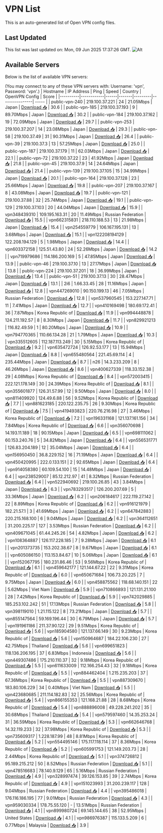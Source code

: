 # VPN List

This is an auto-generated list of Open VPN config files.

## Last Updated

This list was last updated on: Mon, 09 Jun 2025 17:37:26 GMT.
![Alt](https://repobeats.axiom.co/api/embed/186b98318ef1479477931607c1ad7d823f12451f.svg "Repobeats analytics image")

## Available Servers

Below is the list of available VPN servers:

(You may connect to any of these VPN servers with: Username: 'vpn', Password: 'vpn'.)
| Hostname | IP Address | Ping | Speed | Country | OpenVPN Config | Score |
|----------|------------|------|-------|---------|----------------| ----- |
| public-vpn-240 | 219.100.37.221 | 24 | 21.05Mbps | Japan | [Download 📥](./configs/server_0_JP.ovpn) | 30.6 |
| public-vpn-185 | 219.100.37.193 | 9 | 89.70Mbps | Japan | [Download 📥](./configs/server_1_JP.ovpn) | 30.2 |
| public-vpn-184 | 219.100.37.162 | 19 | 72.09Mbps | Japan | [Download 📥](./configs/server_2_JP.ovpn) | 29.7 |
| public-vpn-253 | 219.100.37.207 | 14 | 23.08Mbps | Japan | [Download 📥](./configs/server_3_JP.ovpn) | 29.3 |
| public-vpn-58 | 219.100.37.49 | 31 | 90.31Mbps | Japan | [Download 📥](./configs/server_4_JP.ovpn) | 26.4 |
| public-vpn-39 | 219.100.37.3 | 13 | 57.25Mbps | Japan | [Download 📥](./configs/server_5_JP.ovpn) | 25.0 |
| public-vpn-187 | 219.100.37.179 | 11 | 62.03Mbps | Japan | [Download 📥](./configs/server_6_JP.ovpn) | 22.1 |
| public-vpn-72 | 219.100.37.22 | 23 | 41.92Mbps | Japan | [Download 📥](./configs/server_7_JP.ovpn) | 21.8 |
| public-vpn-45 | 219.100.37.9 | 14 | 24.64Mbps | Japan | [Download 📥](./configs/server_8_JP.ovpn) | 21.4 |
| public-vpn-139 | 219.100.37.105 | 15 | 34.99Mbps | Japan | [Download 📥](./configs/server_9_JP.ovpn) | 20.1 |
| public-vpn-164 | 219.100.37.128 | 23 | 25.66Mbps | Japan | [Download 📥](./configs/server_10_JP.ovpn) | 19.8 |
| public-vpn-207 | 219.100.37.167 | 8 | 43.08Mbps | Japan | [Download 📥](./configs/server_11_JP.ovpn) | 19.7 |
| public-vpn-121 | 219.100.37.88 | 32 | 25.74Mbps | Japan | [Download 📥](./configs/server_12_JP.ovpn) | 19.1 |
| public-vpn-129 | 219.100.37.103 | 20 | 44.04Mbps | Japan | [Download 📥](./configs/server_13_JP.ovpn) | 15.9 |
| vpn348439310 | 109.195.163.31 | 20 | 11.49Mbps | Russian Federation | [Download 📥](./configs/server_14_RU.ovpn) | 15.5 |
| vpn662315831 | 218.110.188.53 | 13 | 21.98Mbps | Japan | [Download 📥](./configs/server_15_JP.ovpn) | 15.4 |
| vpn254559779 | 106.167.195.131 | 13 | 3.68Mbps | Japan | [Download 📥](./configs/server_16_JP.ovpn) | 15.1 |
| vpn122208194129 | 122.208.194.129 | 5 | 1.98Mbps | Japan | [Download 📥](./configs/server_17_JP.ovpn) | 14.4 |
| vpn603372158 | 125.51.43.80 | 24 | 52.26Mbps | Japan | [Download 📥](./configs/server_18_JP.ovpn) | 14.2 |
| vpn719979686 | 114.186.200.169 | 5 | 47.85Mbps | Japan | [Download 📥](./configs/server_19_JP.ovpn) | 13.9 |
| public-vpn-46 | 219.100.37.10 | 13 | 27.17Mbps | Japan | [Download 📥](./configs/server_20_JP.ovpn) | 13.8 |
| public-vpn-224 | 219.100.37.201 | 18 | 36.99Mbps | Japan | [Download 📥](./configs/server_21_JP.ovpn) | 13.4 |
| public-vpn-51 | 219.100.37.13 | 30 | 28.47Mbps | Japan | [Download 📥](./configs/server_22_JP.ovpn) | 13.1 |
| 2i6 | 1.66.33.45 | 28 | 11.16Mbps | Japan | [Download 📥](./configs/server_23_JP.ovpn) | 12.8 |
| vpn447269010 | 90.150.199.13 | 46 | 7.05Mbps | Russian Federation | [Download 📥](./configs/server_24_RU.ovpn) | 12.8 |
| vpn537960545 | 153.227.147.71 | 11 | 7.41Mbps | Japan | [Download 📥](./configs/server_25_JP.ovpn) | 12.7 |
| vpn410169498 | 180.69.172.41 | 36 | 7.87Mbps | Korea Republic of | [Download 📥](./configs/server_26_KR.ovpn) | 11.9 |
| vpn994448878 | 124.211.192.57 | 8 | 8.30Mbps | Japan | [Download 📥](./configs/server_27_JP.ovpn) | 11.7 |
| vpn829921213 | 116.82.49.59 | 1 | 80.20Mbps | Japan | [Download 📥](./configs/server_28_JP.ovpn) | 10.9 |
| vpn794770365 | 110.66.134.28 | 21 | 1.79Mbps | Japan | [Download 📥](./configs/server_29_JP.ovpn) | 10.3 |
| vpn335512605 | 112.187.113.249 | 30 | 5.15Mbps | Korea Republic of | [Download 📥](./configs/server_30_KR.ovpn) | 9.2 |
| vpn635472724 | 126.92.53.177 | 13 | 15.94Mbps | Japan | [Download 📥](./configs/server_31_JP.ovpn) | 8.8 |
| vpn655480564 | 221.45.69.114 | 4 | 235.44Mbps | Japan | [Download 📥](./configs/server_32_JP.ovpn) | 8.7 |
| n26 | 14.3.233.209 | 8 | 46.26Mbps | Japan | [Download 📥](./configs/server_33_JP.ovpn) | 8.6 |
| vpn400627339 | 118.33.152.38 | 29 | 4.08Mbps | Korea Republic of | [Download 📥](./configs/server_34_KR.ovpn) | 8.4 |
| vpn572003415 | 222.121.178.149 | 30 | 24.39Mbps | Korea Republic of | [Download 📥](./configs/server_35_KR.ovpn) | 8.1 |
| vpn355601877 | 126.31.57.99 | 12 | 9.50Mbps | Japan | [Download 📥](./configs/server_36_JP.ovpn) | 8.0 |
| vpn811409920 | 124.49.6.88 | 56 | 9.52Mbps | Korea Republic of | [Download 📥](./configs/server_37_KR.ovpn) | 7.7 |
| vpn881623185 | 220.122.235.75 | 26 | 9.30Mbps | Korea Republic of | [Download 📥](./configs/server_38_KR.ovpn) | 7.5 |
| vpn419493823 | 220.76.216.98 | 27 | 3.46Mbps | Korea Republic of | [Download 📥](./configs/server_39_KR.ovpn) | 7.2 |
| vpn196331168 | 121.137.161.156 | 34 | 7.84Mbps | Korea Republic of | [Download 📥](./configs/server_40_KR.ovpn) | 6.6 |
| vpn356070698 | 14.193.11.189 | 18 | 90.15Mbps | Japan | [Download 📥](./configs/server_41_JP.ovpn) | 6.5 |
| vpn698111062 | 60.153.240.76 | 5 | 34.82Mbps | Japan | [Download 📥](./configs/server_42_JP.ovpn) | 6.4 |
| vpn556531771 | 126.83.204.189 | 12 | 35.04Mbps | Japan | [Download 📥](./configs/server_43_JP.ovpn) | 6.4 |
| vpn156950450 | 36.8.229.152 | 16 | 71.19Mbps | Japan | [Download 📥](./configs/server_44_JP.ovpn) | 6.4 |
| vpn450420995 | 222.0.133.151 | 2 | 92.65Mbps | Japan | [Download 📥](./configs/server_45_JP.ovpn) | 6.4 |
| vpn914058380 | 60.109.54.100 | 15 | 14.48Mbps | Japan | [Download 📥](./configs/server_46_JP.ovpn) | 6.4 |
| vpn238529007 | 85.12.212.97 | 41 | 8.32Mbps | Russian Federation | [Download 📥](./configs/server_47_RU.ovpn) | 6.4 |
| vpn522940692 | 219.100.26.85 | 43 | 3.84Mbps | Japan | [Download 📥](./configs/server_48_JP.ovpn) | 6.3 |
| vpn783293517 | 126.200.207.69 | 5 | 33.36Mbps | Japan | [Download 📥](./configs/server_49_JP.ovpn) | 6.2 |
| vpn206184617 | 222.119.27.142 | 22 | 8.89Mbps | Korea Republic of | [Download 📥](./configs/server_50_KR.ovpn) | 6.2 |
| vpn916121979 | 182.21.57.1 | 3 | 41.69Mbps | Japan | [Download 📥](./configs/server_51_JP.ovpn) | 6.2 |
| vpn647842883 | 220.215.168.100 | 6 | 9.04Mbps | Japan | [Download 📥](./configs/server_52_JP.ovpn) | 6.2 |
| vpn364112651 | 31.200.225.17 | 127 | 3.53Mbps | Russian Federation | [Download 📥](./configs/server_53_RU.ovpn) | 6.2 |
| vpn409671045 | 61.44.245.26 | 54 | 4.82Mbps | Japan | [Download 📥](./configs/server_54_JP.ovpn) | 6.2 |
| vpn108364887 | 126.117.228.185 | 7 | 9.28Mbps | Japan | [Download 📥](./configs/server_55_JP.ovpn) | 6.1 |
| vpn201373735 | 153.202.38.67 | 8 | 9.67Mbps | Japan | [Download 📥](./configs/server_56_JP.ovpn) | 6.1 |
| vpn605086150 | 113.153.84.67 | 10 | 5.06Mbps | Japan | [Download 📥](./configs/server_57_JP.ovpn) | 6.1 |
| vpn152067795 | 180.231.86.46 | 53 | 9.56Mbps | Korea Republic of | [Download 📥](./configs/server_58_KR.ovpn) | 6.1 |
| vpn459642177 | 121.144.67.22 | 22 | 9.31Mbps | Korea Republic of | [Download 📥](./configs/server_59_KR.ovpn) | 6.0 |
| vpn650671684 | 106.73.20.225 | 7 | 9.75Mbps | Japan | [Download 📥](./configs/server_60_JP.ovpn) | 6.0 |
| vpn458875562 | 118.68.140.151 | 22 | 5.62Mbps | Viet Nam | [Download 📥](./configs/server_61_VN.ovpn) | 5.9 |
| vpn710866893 | 121.131.21.100 | 28 | 7.42Mbps | Korea Republic of | [Download 📥](./configs/server_62_KR.ovpn) | 5.9 |
| vpn742029885 | 185.253.102.242 | 51 | 17.13Mbps | Russian Federation | [Download 📥](./configs/server_63_RU.ovpn) | 5.8 |
| vpn398119010 | 1.21.115.122 | 8 | 73.21Mbps | Japan | [Download 📥](./configs/server_64_JP.ovpn) | 5.7 |
| vpn855147564 | 59.169.196.44 | 30 | 6.79Mbps | Japan | [Download 📥](./configs/server_65_JP.ovpn) | 5.7 |
| vpn191961186 | 211.37.90.122 | 29 | 9.51Mbps | Korea Republic of | [Download 📥](./configs/server_66_KR.ovpn) | 5.6 |
| vpn185904580 | 121.137.66.149 | 30 | 9.23Mbps | Korea Republic of | [Download 📥](./configs/server_67_KR.ovpn) | 5.6 |
| vpn150964687 | 184.22.106.230 | 27 | 42.75Mbps | Thailand | [Download 📥](./configs/server_68_TH.ovpn) | 5.6 |
| vpn699651823 | 118.136.206.195 | 37 | 6.83Mbps | Indonesia | [Download 📥](./configs/server_69_ID.ovpn) | 5.6 |
| vpn449307486 | 175.210.110.37 | 32 | 9.18Mbps | Korea Republic of | [Download 📥](./configs/server_70_KR.ovpn) | 5.5 |
| vpn611633009 | 112.166.254.43 | 32 | 9.18Mbps | Korea Republic of | [Download 📥](./configs/server_71_KR.ovpn) | 5.5 |
| vpn884462404 | 1.215.235.203 | 37 | 67.36Mbps | Korea Republic of | [Download 📥](./configs/server_72_KR.ovpn) | 5.5 |
| vpn887309670 | 183.80.106.229 | 34 | 0.40Mbps | Viet Nam | [Download 📥](./configs/server_73_VN.ovpn) | 5.5 |
| vpn423680685 | 211.114.182.83 | 32 | 25.56Mbps | Korea Republic of | [Download 📥](./configs/server_74_KR.ovpn) | 5.4 |
| vpn866155353 | 121.168.21.88 | 28 | 8.68Mbps | Korea Republic of | [Download 📥](./configs/server_75_KR.ovpn) | 5.4 |
| vpn888896008 | 49.228.241.202 | 35 | 30.68Mbps | Thailand | [Download 📥](./configs/server_76_TH.ovpn) | 5.4 |
| vpn579597460 | 14.35.253.24 | 31 | 36.59Mbps | Korea Republic of | [Download 📥](./configs/server_77_KR.ovpn) | 5.3 |
| vpn662646768 | 14.32.119.233 | 32 | 37.98Mbps | Korea Republic of | [Download 📥](./configs/server_78_KR.ovpn) | 5.3 |
| vpn735609317 | 1.228.187.99 | 48 | 8.81Mbps | Korea Republic of | [Download 📥](./configs/server_79_KR.ovpn) | 5.2 |
| vpn554495146 | 175.117.118.114 | 37 | 8.36Mbps | Korea Republic of | [Download 📥](./configs/server_80_KR.ovpn) | 5.2 |
| vpn605991753 | 121.149.203.73 | 28 | 2.44Mbps | Korea Republic of | [Download 📥](./configs/server_81_KR.ovpn) | 5.1 |
| vpn374726812 | 95.189.215.212 | 50 | 8.52Mbps | Russian Federation | [Download 📥](./configs/server_82_RU.ovpn) | 5.1 |
| vpn478516683 | 78.140.9.129 | 65 | 5.16Mbps | Russian Federation | [Download 📥](./configs/server_83_RU.ovpn) | 4.9 |
| vpn328997474 | 39.126.153.85 | 39 | 2.74Mbps | Korea Republic of | [Download 📥](./configs/server_84_KR.ovpn) | 4.9 |
| vpn151023993 | 31.200.239.117 | 128 | 9.04Mbps | Russian Federation | [Download 📥](./configs/server_85_RU.ovpn) | 4.4 |
| vpn395486018 | 176.116.186.195 | 77 | 9.01Mbps | Russian Federation | [Download 📥](./configs/server_86_RU.ovpn) | 4.3 |
| vpn959030334 | 178.75.55.120 | - | 13.51Mbps | Russian Federation | [Download 📥](./configs/server_87_RU.ovpn) | 4.1 |
| vpn899980724 | 69.145.144.65 | 38 | 52.95Mbps | United States | [Download 📥](./configs/server_88_US.ovpn) | 4.1 |
| vpn986976387 | 115.133.5.209 | 6 | 0.77Mbps | Malaysia | [Download 📥](./configs/server_89_MY.ovpn) | 3.9 |
